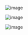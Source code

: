 ![image](https://github.com/user-attachments/assets/32e3431f-196f-4c63-8cb1-1ccb7da58dcc)

![image](https://github.com/user-attachments/assets/c65829c9-8c83-43b2-bf45-1f75aea8ea21)

![image](https://github.com/user-attachments/assets/710c97b2-3293-48ab-ba7a-f3761759f244)
